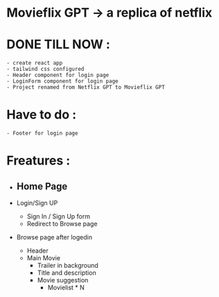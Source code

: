 # Movieflix GPT -> a replica of netflix

# DONE TILL NOW :
    - create react app
    - tailwind css configured
    - Header component for login page
    - LoginForm component for login page
    - Project renamed from Netflix GPT to Movieflix GPT


# Have to do : 
    - Footer for login page



# Freatures :
- Home Page
    -

- Login/Sign UP
    - Sign In / Sign Up form
    - Redirect to Browse page

- Browse page after logedin
    - Header
    - Main Movie
        - Trailer in background
        - Title and description
        - Movie suggestion
            - Movielist * N 